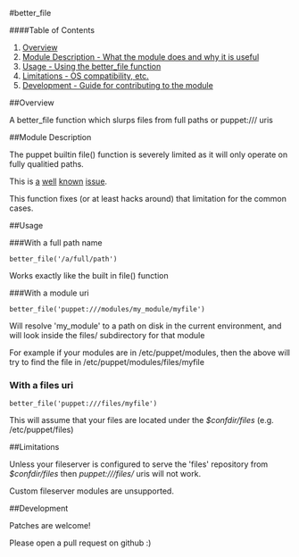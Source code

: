 #better_file

####Table of Contents

1. [Overview](#overview)
2. [Module Description - What the module does and why it is useful](#module-description)
4. [Usage - Using the better_file function](#usage)
5. [Limitations - OS compatibility, etc.](#limitations)
6. [Development - Guide for contributing to the module](#development)

##Overview

A better_file function which slurps files from full paths or puppet:/// uris 

##Module Description

The puppet builtin file() function is severely limited as it will only operate on fully qualitied paths.

This is [a](http://projects.puppetlabs.com/issues/1946) [well](http://projects.puppetlabs.com/issues/2771) [known](http://projects.puppetlabs.com/issues/4749) [issue](http://projects.puppetlabs.com/issues/5158).

This function fixes (or at least hacks around) that limitation for the common cases.

##Usage

###With a full path name

    better_file('/a/full/path')

Works exactly like the built in file() function

###With a module uri

    better_file('puppet:///modules/my_module/myfile')

Will resolve 'my_module' to a path on disk in the current environment, and will look inside the files/ subdirectory for that module

For example if your modules are in /etc/puppet/modules, then the above will try to find the file in /etc/puppet/modules/files/myfile

### With a files uri

    better_file('puppet:///files/myfile')

This will assume that your files are located under the _$confdir/files_ (e.g. /etc/puppet/files)

##Limitations

Unless your fileserver is configured to serve the 'files' repository from _$confdir/files_ then
_puppet:///files/_ uris will not work.

Custom fileserver modules are unsupported. 

##Development

Patches are welcome!

Please open a pull request on github :)

